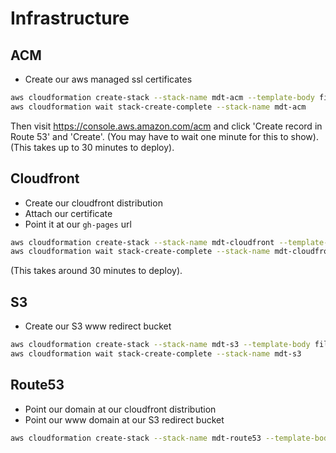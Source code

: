 # Infrastructure

## ACM

+ Create our aws managed ssl certificates

```bash
aws cloudformation create-stack --stack-name mdt-acm --template-body file://infra/acm.yaml
aws cloudformation wait stack-create-complete --stack-name mdt-acm
```

Then visit https://console.aws.amazon.com/acm and click 'Create record in Route 53' and 'Create'.
(You may have to wait one minute for this to show).
(This takes up to 30 minutes to deploy).

## Cloudfront

+ Create our cloudfront distribution
+ Attach our certificate
+ Point it at our `gh-pages` url

```bash
aws cloudformation create-stack --stack-name mdt-cloudfront --template-body file://infra/cloudfront.yaml
aws cloudformation wait stack-create-complete --stack-name mdt-cloudfront
```

(This takes around 30 minutes to deploy).

## S3

+ Create our S3 www redirect bucket

```bash
aws cloudformation create-stack --stack-name mdt-s3 --template-body file://infra/s3.yaml
aws cloudformation wait stack-create-complete --stack-name mdt-s3
```

## Route53

+ Point our domain at our cloudfront distribution
+ Point our www domain at our S3 redirect bucket

```bash
aws cloudformation create-stack --stack-name mdt-route53 --template-body file://infra/route53.yaml
```
